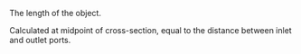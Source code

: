 The length of the object.


<!-- comment -->


Calculated at midpoint of cross-section, equal to the distance between inlet and outlet ports.


